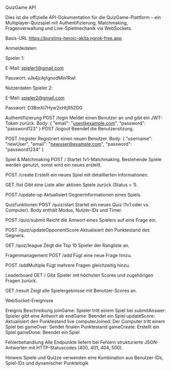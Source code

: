 QuizGame API

Dies ist die offizielle API-Dokumentation für die QuizGame-Plattform – ein Multiplayer-Quizspiel mit Authentifizierung, Matchmaking, Fragenverwaltung und Live-Spielmechanik via WebSockets.

Basis-URL
https://bursting-heroic-akita.ngrok-free.app

Anmeldedaten: 

Spieler 1:  

E-Mail: spieler1@gmail.com 

Passwort: vJk4jcAylgnodMIn1RwI 

Nutzerdaten Spieler 2: 

 E-Mail: spieler2@gmail.com 

Passwort: D3BmXi7Hyw2xHtj952DG


Authentifizierung
POST /login
Meldet einen Benutzer an und gibt ein JWT-Token zurück.
Body:
{ "email": "user@example.com", "password": "password123" }
POST /logout
Beendet die Benutzersitzung.


POST /register
Registriert einen neuen Benutzer.
Body:
{ "username": "newUser", "email": "newuser@example.com", "password": "password1234" }

Spiel & Matchmaking
POST /
Startet 1v1-Matchmaking. Bestehende Spiele werden genutzt, sonst wird ein neues erstellt.

POST /create
Erstellt ein neues Spiel mit detaillierten Informationen.

GET /list
Gibt eine Liste aller aktiven Spiele zurück (Status = 1).

POST /update-op
Aktualisiert Gegnerinformationen eines Spiels.

Quizfunktionen
POST /quiz/start
Startet ein neues Quiz (1v1 oder vs. Computer).
Body enthält Modus, Nutzer-IDs und Timer.

POST /quiz/submit
Reicht die Antwort eines Spielers auf eine Frage ein.

POST /quiz/updateOpponentScore
Aktualisiert den Punktestand des Gegners.

GET /quiz/league
Zeigt die Top 10 Spieler der Rangliste an.

Fragenmanagement
POST /add
Fügt eine neue Frage hinzu.

POST /addMultiple
Fügt mehrere Fragen gleichzeitig hinzu.

Leaderboard
GET /
Gibt Spieler mit höchsten Scores und zugehörigen Fragen zurück.

GET /result
Zeigt alle Spielergebnisse mit Benutzer-Scores an.

WebSocket-Ereignisse

Ereignis        Beschreibung
joinGame:       Spieler tritt einem Spiel bei
submitAnswer:   Spieler gibt eine Antwort ab
endGame:   	    Beendet ein Spiel
updateScore:    Aktualisiert den Punktestand live
computerJoined: Der Computer tritt einem Spiel bei
gameOver:       Sendet finalen Punktestand
gameCreate:     Erstellt ein Spiel
gameDone:       Beendet ein Spiel


Fehlerbehandlung
Alle Endpunkte liefern bei Fehlern strukturierte JSON-Antworten mit HTTP-Statuscodes (400, 401, 404, 500).


Hinweis
Spiele und Quizze verwenden eine Kombination aus Benutzer-IDs, Spiel-IDs und dynamischer Punktelogik
  

 

 



